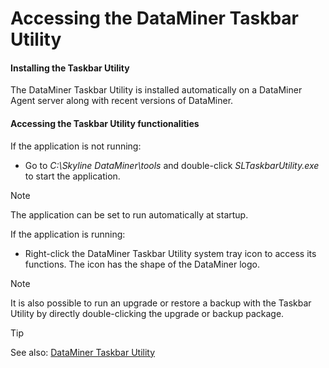 # Accessing the DataMiner Taskbar Utility

#### Installing the Taskbar Utility

The DataMiner Taskbar Utility is installed automatically on a DataMiner Agent server along with recent versions of DataMiner.

#### Accessing the Taskbar Utility functionalities

If the application is not running:

- Go to *C:\\Skyline DataMiner\\tools* and double-click *SLTaskbarUtility.exe* to start the application.

> [!NOTE]
> The application can be set to run automatically at startup.

If the application is running:

- Right-click the DataMiner Taskbar Utility system tray icon to access its functions. The icon has the shape of the DataMiner logo.

> [!NOTE]
> It is also possible to run an upgrade or restore a backup with the Taskbar Utility by directly double-clicking the upgrade or backup package.

> [!TIP]
> See also:
> [DataMiner Taskbar Utility](../../part_7/DataminerTools/DataMiner_Taskbar_Utility.md)


